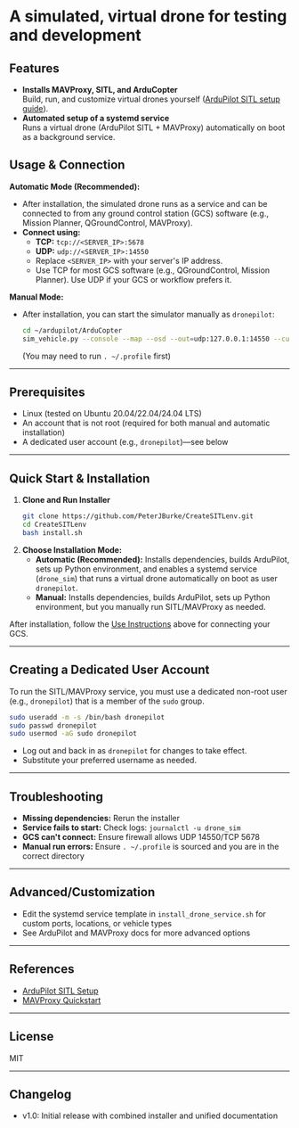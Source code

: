# A simulated, virtual drone for testing and development

## Features

- **Installs MAVProxy, SITL, and ArduCopter**  
  Build, run, and customize virtual drones yourself ([ArduPilot SITL setup guide](https://ardupilot.org/dev/docs/setting-up-sitl-on-linux.html)).
- **Automated setup of a systemd service**  
  Runs a virtual drone (ArduPilot SITL + MAVProxy) automatically on boot as a background service.

## Usage & Connection

**Automatic Mode (Recommended):**
- After installation, the simulated drone runs as a service and can be connected to from any ground control station (GCS) software (e.g., Mission Planner, QGroundControl, MAVProxy).
- **Connect using:**
  - **TCP:** `tcp://<SERVER_IP>:5678`
  - **UDP:** `udp://<SERVER_IP>:14550`
  - Replace `<SERVER_IP>` with your server's IP address.
  - Use TCP for most GCS software (e.g., QGroundControl, Mission Planner). Use UDP if your GCS or workflow prefers it.

**Manual Mode:**
- After installation, you can start the simulator manually as `dronepilot`:
  ```bash
  cd ~/ardupilot/ArduCopter
  sim_vehicle.py --console --map --osd --out=udp:127.0.0.1:14550 --custom-location=33.64586111,-117.84275,25,0
  ```
  (You may need to run `. ~/.profile` first)

---

## Prerequisites
- Linux (tested on Ubuntu 20.04/22.04/24.04 LTS)
- An account that is not root (required for both manual and automatic installation)
- A dedicated user account (e.g., `dronepilot`)—see below

---

## Quick Start & Installation

1. **Clone and Run Installer**
    ```bash
    git clone https://github.com/PeterJBurke/CreateSITLenv.git
    cd CreateSITLenv
    bash install.sh
    ```
2. **Choose Installation Mode:**
    - **Automatic (Recommended):** Installs dependencies, builds ArduPilot, sets up Python environment, and enables a systemd service (`drone_sim`) that runs a virtual drone automatically on boot as user `dronepilot`.
    - **Manual:** Installs dependencies, builds ArduPilot, sets up Python environment, but you manually run SITL/MAVProxy as needed.

After installation, follow the [Use Instructions](#use-instructions) above for connecting your GCS.

---

## Creating a Dedicated User Account

To run the SITL/MAVProxy service, you must use a dedicated non-root user (e.g., `dronepilot`) that is a member of the `sudo` group.

```bash
sudo useradd -m -s /bin/bash dronepilot
sudo passwd dronepilot
sudo usermod -aG sudo dronepilot
```
- Log out and back in as `dronepilot` for changes to take effect.
- Substitute your preferred username as needed.

---

## Troubleshooting
- **Missing dependencies:** Rerun the installer
- **Service fails to start:** Check logs: `journalctl -u drone_sim`
- **GCS can't connect:** Ensure firewall allows UDP 14550/TCP 5678
- **Manual run errors:** Ensure `. ~/.profile` is sourced and you are in the correct directory

---

## Advanced/Customization
- Edit the systemd service template in `install_drone_service.sh` for custom ports, locations, or vehicle types
- See ArduPilot and MAVProxy docs for more advanced options

---

## References
- [ArduPilot SITL Setup](https://ardupilot.org/dev/docs/setting-up-sitl-on-linux.html)
- [MAVProxy Quickstart](https://ardupilot.org/mavproxy/docs/getting_started/quickstart.html)

---

## License
MIT

---

## Changelog
- v1.0: Initial release with combined installer and unified documentation
